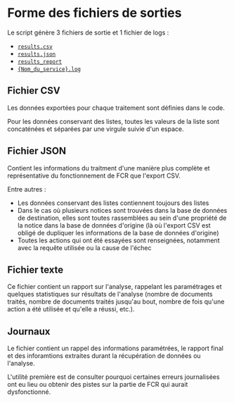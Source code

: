 # Forme des fichiers de sorties

Le script génère 3 fichiers de sortie et 1 fichier de logs :
* [`results.csv`](#fichier-csv)
* [`results.json`](#fichier-json)
* [`results_report`](#fichier-texte)
* [`{Nom_du_service}.log`](#journaux)

## Fichier CSV

Les données exportées pour chaque traitement sont définies dans le code.

Pour les données conservant des listes, toutes les valeurs de la liste sont concaténées et séparées par une virgule suivie d'un espace.

## Fichier JSON

Contient les informations du traitment d'une manière plus complète et représentative du fonctionnement de FCR que l'export CSV.

Entre autres :

* Les données conservant des listes contiennent toujours des listes
* Dans le cas où plusieurs notices sont trouvées dans la base de données de destination, elles sont toutes rassemblées au sein d'une propriété de la notice dans la base de données d'origine (là où l'export CSV est obligé de dupliquer les informations de la base de données d'origine)
* Toutes les actions qui ont été essayées sont renseignées, notamment avec la requête utilisée ou la cause de l'échec

## Fichier texte

Ce fichier contient un rapport sur l'analyse, rappelant les paramétrages et quelques statistiques sur résultats de l'analyse (nombre de documents traités, nombre de documents traités jusqu'au bout, nombre de fois qu'une action a été utilisée et qu'elle a réussi, etc.).

## Journaux

Le fichier contient un rappel des informations paramétrées, le rapport final et des inforamtions extraites durant la récupération de données ou l'analyse.

L'utilité première est de consulter pourquoi certaines erreurs journalisées ont eu lieu ou obtenir des pistes sur la partie de FCR qui aurait dysfonctionné.